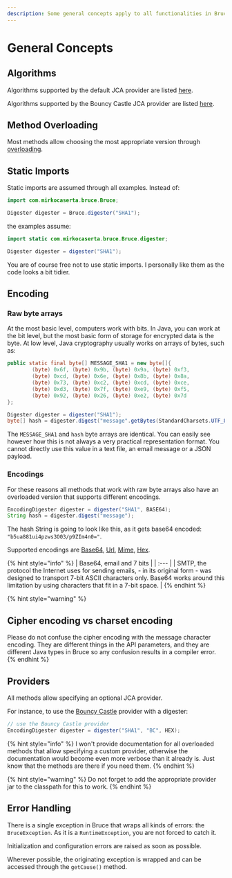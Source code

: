 ```yaml
---
description: Some general concepts apply to all functionalities in Bruce.
---
```


# General Concepts

## Algorithms

Algorithms supported by the default JCA provider are listed [here](https://docs.oracle.com/javase/10/docs/specs/security/standard-names.html).

Algorithms supported by the Bouncy Castle JCA provider are listed [here](https://www.bouncycastle.org/specifications.html).

## Method Overloading

Most methods allow choosing the most appropriate version through [overloading](https://www.w3schools.com/java/java_methods_overloading.asp).

## Static Imports

Static imports are assumed through all examples. Instead of:

```java
import com.mirkocaserta.bruce.Bruce;

Digester digester = Bruce.digester("SHA1");
```

the examples assume:

```java
import static com.mirkocaserta.bruce.Bruce.digester;

Digester digester = digester("SHA1");
```

You are of course free not to use static imports. I personally like them as the code looks a bit tidier.

## Encoding

### Raw byte arrays

At the most basic level, computers work with bits. In Java, you can work at the bit level, but the most basic form of storage for encrypted data is the byte. At low level, Java cryptography usually works on arrays of bytes, such as:

```java
public static final byte[] MESSAGE_SHA1 = new byte[]{
        (byte) 0x6f, (byte) 0x9b, (byte) 0x9a, (byte) 0xf3,
        (byte) 0xcd, (byte) 0x6e, (byte) 0x8b, (byte) 0x8a,
        (byte) 0x73, (byte) 0xc2, (byte) 0xcd, (byte) 0xce,
        (byte) 0xd3, (byte) 0x7f, (byte) 0xe9, (byte) 0xf5,
        (byte) 0x92, (byte) 0x26, (byte) 0xe2, (byte) 0x7d
};

Digester digester = digester("SHA1");
byte[] hash = digester.digest("message".getBytes(StandardCharsets.UTF_8));
```

The `MESSAGE_SHA1` and `hash` byte arrays are identical. You can easily see however how this is not always a very practical representation format. You cannot directly use this value in a text file, an email message or a JSON payload.

### Encodings

For these reasons all methods that work with raw byte arrays also have an overloaded version that supports different encodings.

```java
EncodingDigester digester = digester("SHA1", BASE64);
String hash = digester.digest("message");
```

The hash String is going to look like this, as it gets base64 encoded: `"b5ua881ui4pzws3O03/p9ZIm4n0="`.

Supported encodings are [Base64](https://en.wikipedia.org/wiki/Base64), [Url](https://en.wikipedia.org/wiki/Percent-encoding), [Mime](https://en.wikipedia.org/wiki/MIME), [Hex](https://en.wikipedia.org/wiki/Hexadecimal).

{% hint style="info" %}
| Base64, email and 7 bits |
| :--- |
| SMTP, the protocol the Internet uses for sending emails, - in its original form - was designed to transport 7-bit ASCII characters only. Base64 works around this limitation by using characters that fit in a 7-bit space. |
{% endhint %}

{% hint style="warning" %}
## Cipher encoding vs charset encoding

Please do not confuse the cipher encoding with the message character encoding. They are different things in the API parameters, and they are different Java types in Bruce so any confusion results in a compiler error.
{% endhint %}

## Providers

All methods allow specifying an optional JCA provider.

For instance, to use the [Bouncy Castle](https://www.bouncycastle.org/java.html) provider with a digester:

```java
// use the Bouncy Castle provider
EncodingDigester digester = digester("SHA1", "BC", HEX);
```

{% hint style="info" %}
I won't provide documentation for all overloaded methods that allow specifying a custom provider, otherwise the documentation would become even more verbose than it already is. Just know that the methods are there if you need them.
{% endhint %}

{% hint style="warning" %}
Do not forget to add the appropriate provider jar to the classpath for this to work.
{% endhint %}

## Error Handling

There is a single exception in Bruce that wraps all kinds of errors: the `BruceException`. As it is a `RuntimeException`, you are not forced to catch it.

Initialization and configuration errors are raised as soon as possible.

Wherever possible, the originating exception is wrapped and can be accessed through the `getCause()` method.

